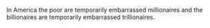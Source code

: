 In America the poor are temporarily embarrassed millionaires and the billionaires are temporarily embarrassed trillionaires.

